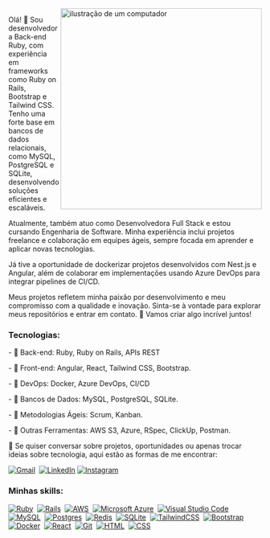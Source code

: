 <img src="https://raw.githubusercontent.com/MicaelliMedeiros/micaellimedeiros/master/image/computer-illustration.png" alt="ilustração de um computador" min-width="400px" max-width="400px" width="400px" align="right">

<p align="left"> 
Olá! 👋 Sou desenvolvedora Back-end Ruby, com experiência em frameworks como Ruby on Rails, Bootstrap e Tailwind CSS. Tenho uma forte base em bancos de dados relacionais, como MySQL, PostgreSQL e SQLite, desenvolvendo soluções eficientes e escaláveis.

Atualmente, também atuo como Desenvolvedora Full Stack e estou cursando Engenharia de Software. Minha experiência inclui projetos freelance e colaboração em equipes ágeis, sempre focada em aprender e aplicar novas tecnologias.

Já tive a oportunidade de dockerizar projetos desenvolvidos com Nest.js e Angular, além de colaborar em implementações usando Azure DevOps para integrar pipelines de CI/CD.

Meus projetos refletem minha paixão por desenvolvimento e meu compromisso com a qualidade e inovação.
Sinta-se à vontade para explorar meus repositórios e entrar em contato. 🚀
Vamos criar algo incrível juntos!
</p>

### Tecnologias:
<p align="left">
  - 🚀 Back-end: Ruby, Ruby on Rails, APIs REST
</p>

<p align="left">
   - 🚀 Front-end: Angular, React, Tailwind CSS, Bootstrap.
</p>
<p align="left">
  - 🚀 DevOps: Docker, Azure DevOps, CI/CD
</p>

<p align="left">
  - 🚀 Bancos de Dados: MySQL, PostgreSQL, SQLite.
</p>
 
<p align="left">
  - 🚀 Metodologias Ágeis: Scrum, Kanban.
</p>

<p align="left">
 - 🚀 Outras Ferramentas: AWS S3, Azure, RSpec, ClickUp, Postman.
</p>

<p align="left">
  💌 Se quiser conversar sobre projetos, oportunidades ou apenas trocar ideias sobre tecnologia, aqui estão as formas de me encontrar:
</p>

<p align="left">
  <a href="#" title="Gmail">
  <img src="https://img.shields.io/badge/-Gmail-FF0000?style=flat-square&labelColor=FF0000&logo=gmail&logoColor=white&link=mailto:daiana.xd11@gmail.com" alt="Gmail"/></a>&nbsp;
  <a href="#" title="LinkedIn">
  <img src="https://img.shields.io/badge/-Linkedin-0e76a8?style=flat-square&logo=Linkedin&logoColor=white&link=https://www.linkedin.com/in/daiana-simao/" alt="LinkedIn"/></a>
  <a href="#" title="Instagram">
  <img src="https://img.shields.io/badge/-Instagram-DF0174?style=flat-square&labelColor=DF0174&logo=instagram&logoColor=white&link=https://instagram.com/daianasiimao" alt="Instagram"/></a>&nbsp;
</p>
 
 ### Minhas skills:
 [![Ruby](https://img.shields.io/badge/Ruby-%23CC342D.svg?&logo=ruby&logoColor=white)](#)&nbsp;
 [![Rails](https://img.shields.io/badge/Rails-%23CC0000.svg?logo=ruby-on-rails&logoColor=white)](#)&nbsp;
 [![AWS](https://img.shields.io/badge/AWS-%23FF9900.svg?logo=amazon-web-services&logoColor=white)](#)&nbsp;
 [![Microsoft Azure](https://custom-icon-badges.demolab.com/badge/Microsoft%20Azure-0089D6?logo=msazure&logoColor=white)](#)&nbsp;
 [![Visual Studio Code](https://custom-icon-badges.demolab.com/badge/Visual%20Studio%20Code-0078d7.svg?logo=vsc&logoColor=white)](#)&nbsp;
 [![MySQL](https://img.shields.io/badge/MySQL-4479A1?logo=mysql&logoColor=fff)](#)&nbsp;
 [![Postgres](https://img.shields.io/badge/Postgres-%23316192.svg?logo=postgresql&logoColor=white)](#)&nbsp;
 [![Redis](https://img.shields.io/badge/Redis-%23DD0031.svg?logo=redis&logoColor=white)](#)&nbsp;
 [![SQLite](https://img.shields.io/badge/SQLite-%2307405e.svg?logo=sqlite&logoColor=white)](#)&nbsp;
 [![TailwindCSS](https://img.shields.io/badge/Tailwind%20CSS-%2338B2AC.svg?logo=tailwind-css&logoColor=white)](#)&nbsp;
 [![Bootstrap](https://img.shields.io/badge/Bootstrap-7952B3?logo=bootstrap&logoColor=fff)](#)&nbsp;
 [![Docker](https://img.shields.io/badge/Docker-2496ED?logo=docker&logoColor=fff)](#)&nbsp;
 [![React](https://img.shields.io/badge/React-%2320232a.svg?logo=react&logoColor=%2361DAFB)](#)&nbsp;
 [![Git](https://img.shields.io/badge/Git-F05032?logo=git&logoColor=fff)](#)&nbsp;
 [![HTML](https://img.shields.io/badge/HTML-%23E34F26.svg?logo=html5&logoColor=white)](#)&nbsp;
 [![CSS](https://img.shields.io/badge/CSS-1572B6?logo=css3&logoColor=fff)](#)&nbsp;
 
